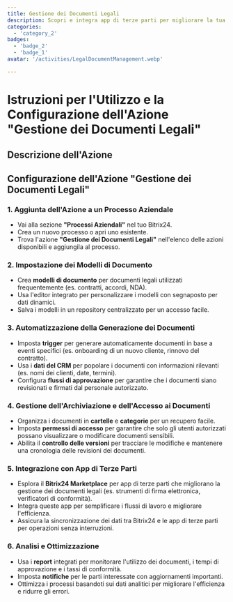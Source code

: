 ```yaml
---
title: Gestione dei Documenti Legali
description: Scopri e integra app di terze parti per migliorare la tua attività.
categories: 
  - 'category_2'
badges: 
  - 'badge_2'
  - 'badge_1'
avatar: '/activities/LegalDocumentManagement.webp'

---
```

# Istruzioni per l'Utilizzo e la Configurazione dell'Azione "Gestione dei Documenti Legali"

## Descrizione dell'Azione

## **Configurazione dell'Azione "Gestione dei Documenti Legali"**

### 1. Aggiunta dell'Azione a un Processo Aziendale
- Vai alla sezione **"Processi Aziendali"** nel tuo Bitrix24.
- Crea un nuovo processo o apri uno esistente.
- Trova l'azione **"Gestione dei Documenti Legali"** nell'elenco delle azioni disponibili e aggiungila al processo.

### 2. Impostazione dei Modelli di Documento
- Crea **modelli di documento** per documenti legali utilizzati frequentemente (es. contratti, accordi, NDA).
- Usa l'editor integrato per personalizzare i modelli con segnaposto per dati dinamici.
- Salva i modelli in un repository centralizzato per un accesso facile.

### 3. Automatizzazione della Generazione dei Documenti
- Imposta **trigger** per generare automaticamente documenti in base a eventi specifici (es. onboarding di un nuovo cliente, rinnovo del contratto).
- Usa i **dati del CRM** per popolare i documenti con informazioni rilevanti (es. nomi dei clienti, date, termini).
- Configura **flussi di approvazione** per garantire che i documenti siano revisionati e firmati dal personale autorizzato.

### 4. Gestione dell'Archiviazione e dell'Accesso ai Documenti
- Organizza i documenti in **cartelle** e **categorie** per un recupero facile.
- Imposta **permessi di accesso** per garantire che solo gli utenti autorizzati possano visualizzare o modificare documenti sensibili.
- Abilita il **controllo delle versioni** per tracciare le modifiche e mantenere una cronologia delle revisioni dei documenti.

### 5. Integrazione con App di Terze Parti
- Esplora il **Bitrix24 Marketplace** per app di terze parti che migliorano la gestione dei documenti legali (es. strumenti di firma elettronica, verificatori di conformità).
- Integra queste app per semplificare i flussi di lavoro e migliorare l'efficienza.
- Assicura la sincronizzazione dei dati tra Bitrix24 e le app di terze parti per operazioni senza interruzioni.

### 6. Analisi e Ottimizzazione
- Usa i **report** integrati per monitorare l'utilizzo dei documenti, i tempi di approvazione e i tassi di conformità.
- Imposta **notifiche** per le parti interessate con aggiornamenti importanti.
- Ottimizza i processi basandoti sui dati analitici per migliorare l'efficienza e ridurre gli errori.